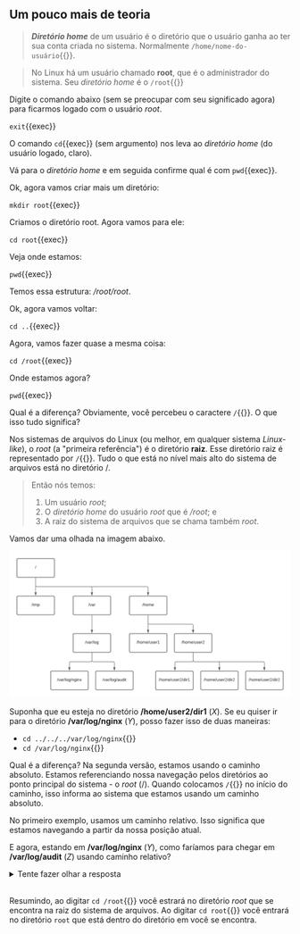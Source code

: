## Um pouco mais de teoria

>**_Diretório home_** de um usuário é o diretório que o usuário ganha ao ter sua conta criada no sistema. Normalmente `/home/nome-do-usuário`{{}}.

>No Linux há um usuário chamado **root**, que é o administrador do sistema. Seu _diretório home_ é o `/root`{{}}

Digite o comando abaixo (sem se preocupar com seu significado agora) para ficarmos logado com o usuário _root_.

`exit`{{exec}}

O comando `cd`{{exec}} (sem argumento) nos leva ao _diretório home_ (do usuário logado, claro).

Vá para o _diretório home_ e em seguida confirme qual é com `pwd`{{exec}}.

Ok, agora vamos criar mais um diretório:

`mkdir root`{{exec}}

Criamos o diretório root. Agora vamos para ele:

`cd root`{{exec}}

Veja onde estamos:

`pwd`{{exec}}

Temos essa estrutura: _/root/root_.

Ok, agora vamos voltar:

`cd ..`{{exec}}

Agora, vamos fazer quase a mesma coisa:

`cd /root`{{exec}}

Onde estamos agora?

`pwd`{{exec}}

Qual é a diferença? Obviamente, você percebeu o caractere `/`{{}}. O que isso tudo significa?

Nos sistemas de arquivos do Linux (ou melhor, em qualquer sistema _Linux-like_), o _root_ (a "primeira referência") é o diretório **raiz**. Esse diretório raiz é representado por `/`{{}}. Tudo o que está no nível mais alto do sistema de arquivos está no diretório /.

>Então nós temos:
>1. Um usuário _root_;
>2. O _diretório home_ do usuário _root_ que é _/root_; e
>3. A raiz do sistema de arquivos que se chama também _root_.

Vamos dar uma olhada na imagem abaixo.

![Scan results](../images/tree.png)

Suponha que eu esteja no diretório **/home/user2/dir1** (_X_). Se eu quiser ir para o diretório **/var/log/nginx** (_Y_), posso fazer isso de duas maneiras:

- `cd ../../../var/log/nginx`{{}}
- `cd /var/log/nginx`{{}}

Qual é a diferença? Na segunda versão, estamos usando o caminho absoluto. Estamos referenciando nossa navegação pelos diretórios ao ponto principal do sistema - o _root_ (/). Quando colocamos `/`{{}} no início do caminho, isso informa ao sistema que estamos usando um caminho absoluto.

No primeiro exemplo, usamos um caminho relativo. Isso significa que estamos navegando a partir da nossa posição atual.

E agora, estando em **/var/log/nginx** (_Y_), como faríamos para chegar em **/var/log/audit** (_Z_) usando caminho relativo?

<details>
<summary>Tente fazer olhar a resposta</summary>
cd ../audit
</details><br>

Resumindo, ao digitar `cd /root`{{}} você estrará no diretório _root_ que se encontra na raiz do sistema de arquivos. Ao digitar `cd root`{{}} você entrará no diretório `root` que está dentro do diretório em você se encontra.

